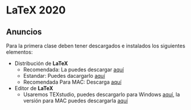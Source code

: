 # LaTeX 2020

## Anuncios
Para la primera clase deben tener descargados e instalados los siguientes elementos:
  * Distribución de **LaTeX**
     - Recomendada: La puedes descargar [aquí](http://linorg.usp.br/CTAN/systems/windows/protext/)
     - Estandar: Puedes dacargarlo [aquí](http://linorg.usp.br/CTAN/systems/windows/protext/)
     - Recomendada Para MAC: Descarga [aquí](https://tug.org/mactex/)
  * Editor de **LaTeX**
     - Usaremos TEXstudio, puedes descargarlo para Windows [aquí](https://github.com/texstudio-org/texstudio/releases/download/2.12.22/texstudio-2.12.22-win-qt5.exe), la versión para MAC puedes descargarla [aquí](https://github.com/texstudio-org/texstudio/releases/download/2.12.22/texstudio-2.12.22-osx.dmg)
    

